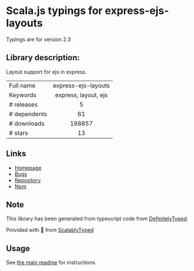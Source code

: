 
# Scala.js typings for express-ejs-layouts

Typings are for version 2.3

## Library description:
Layout support for ejs in express.

|                    |                 |
| ------------------ | :-------------: |
| Full name          | express-ejs-layouts |
| Keywords           | express, layout, ejs |
| # releases         | 5 |
| # dependents       | 61 |
| # downloads        | 198857 |
| # stars            | 13 |

## Links
- [Homepage](https://github.com/Soarez/express-ejs-layouts#readme)
- [Bugs](https://github.com/Soarez/express-ejs-layouts/issues)
- [Repository](https://github.com/Soarez/express-ejs-layouts)
- [Npm](https://www.npmjs.com/package/express-ejs-layouts)
    


## Note
This library has been generated from typescript code from [DefinitelyTyped](https://definitelytyped.org).

Provided with :purple_heart: from [ScalablyTyped](https://github.com/oyvindberg/ScalablyTyped)

## Usage
See [the main readme](../../readme.md) for instructions.


